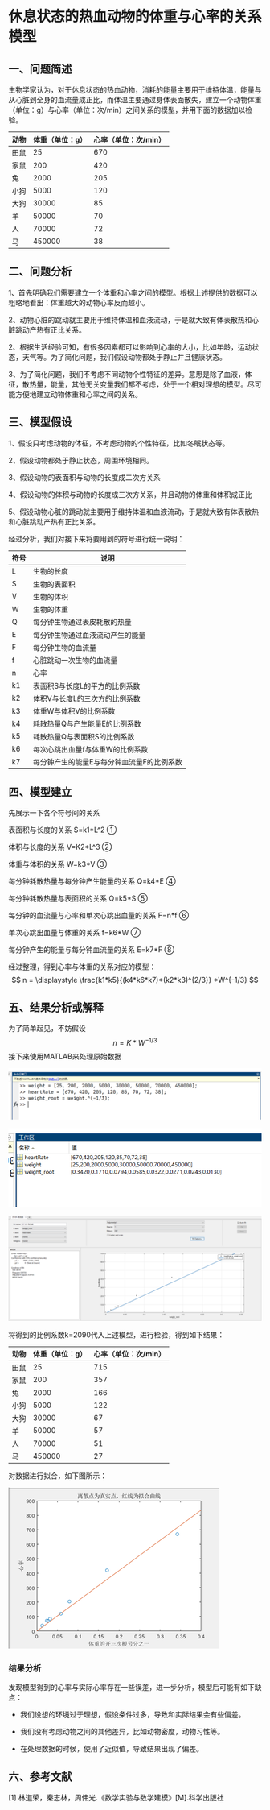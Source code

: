 # **休息状态的热血动物的体重与心率的关系模型**

## 一、问题简述

生物学家认为，对于休息状态的热血动物，消耗的能量主要用于维持体温，能量与从心脏到全身的血流量成正比，而体温主要通过身体表面散失，建立一个动物体重（单位：g）与心率（单位：次/min）之间关系的模型，并用下面的数据加以检验。

| 动物 | 体重（单位：g） | 心率（单位：次/min） |
| ---- | --------------- | -------------------- |
| 田鼠 | 25              | 670                  |
| 家鼠 | 200             | 420                  |
| 兔   | 2000            | 205                  |
| 小狗 | 5000            | 120                  |
| 大狗 | 30000           | 85                   |
| 羊   | 50000           | 70                   |
| 人   | 70000           | 72                   |
| 马   | 450000          | 38                   |

 

## 二、问题分析

1、首先明确我们需要建立一个体重和心率之间的模型。根据上述提供的数据可以粗略地看出：体重越大的动物心率反而越小。

2、动物心脏的跳动就主要用于维持体温和血液流动，于是就大致有体表散热和心脏跳动产热有正比关系。

2、根据生活经验可知，有很多因素都可以影响到心率的大小，比如年龄，运动状态，天气等。为了简化问题，我们假设动物都处于静止并且健康状态。

3、为了简化问题，我们不考虑不同动物个性特征的差异。意思是除了血液，体征，散热量，能量，其他无关变量我们都不考虑，处于一个相对理想的模型。尽可能方便地建立动物体重和心率之间的关系。

## 三、模型假设

1、假设只考虑动物的体征，不考虑动物的个性特征，比如冬眠状态等。

2、假设动物都处于静止状态，周围环境相同。

3、假设动物的表面积与动物的长度成二次方关系

4、假设动物的体积与动物的长度成三次方关系，并且动物的体重和体积成正比

5、假设动物心脏的跳动就主要用于维持体温和血液流动，于是就大致有体表散热和心脏跳动产热有正比关系。

经过分析，我们对接下来将要用到的符号进行统一说明：

| 符号 | 说明                                       |
| ---- | ------------------------------------------ |
| L    | 生物的长度                                 |
| S    | 生物的表面积                               |
| V    | 生物的体积                                 |
| W    | 生物的体重                                 |
| Q    | 每分钟生物通过表皮耗散的热量               |
| E    | 每分钟生物通过血液流动产生的能量           |
| F    | 每分钟生物的血流量                         |
| f    | 心脏跳动一次生物的血流量                   |
| n    | 心率                                       |
| k1   | 表面积S与长度L的平方的比例系数             |
| k2   | 体积V与长度L的三次方的比例系数             |
| k3   | 体重W与体积V的比例系数                     |
| k4   | 耗散热量Q与产生能量E的比例系数             |
| k5   | 耗散热量Q与表面积S的比例系数               |
| k6   | 每次心跳出血量f与体重W的比例系数           |
| k7   | 每分钟产生的能量E与每分钟血流量F的比例系数 |



## 四、模型建立

先展示一下各个符号间的关系

表面积与长度的关系 S=k1*L^2  ①

体积与长度的关系  V=K2*L^3  ②

体重与体积的关系  W=k3*V  ③

每分钟耗散热量与每分钟产生能量的关系  Q=k4*E   ④

每分钟耗散热量与表面积的关系  Q=k5*S  ⑤

每分钟的血流量与心率和单次心跳出血量的关系  F=n*f   ⑥

单次心跳出血量与体重的关系  f=k6*W  ⑦

每分钟产生的能量与每分钟血流量的关系  E=k7*F   ⑧

 经过整理，得到心率与体重的关系对应的模型：
$$
n = \displaystyle \frac{k1*k5}{(k4*k6*k7)*(k2*k3)^{2/3}} *W^{-1/3}
$$


## 五、结果分析或解释

为了简单起见，不妨假设
$$
n = K * W^{-1/3}
$$
接下来使用MATLAB来处理原始数据

![image-20210405225043867](assets/01/image-20210405225043867.png)

![image-20210405225118277](assets/01/image-20210405225118277.png)

![image-20210405224931856](assets/01/image-20210405224931856.png)



将得到的比例系数k=2090代入上述模型，进行检验，得到如下结果：

| 动物 | 体重（单位：g） | 心率（单位：次/min） |
| ---- | --------------- | -------------------- |
| 田鼠 | 25              | 715                  |
| 家鼠 | 200             | 357                  |
| 兔   | 2000            | 166                  |
| 小狗 | 5000            | 122                  |
| 大狗 | 30000           | 67                   |
| 羊   | 50000           | 57                   |
| 人   | 70000           | 51                   |
| 马   | 450000          | 27                   |

对数据进行拟合，如下图所示：

![image-20210405223157323](assets/01/image-20210405223157323.png)



### 结果分析

发现模型得到的心率与实际心率存在一些误差，进一步分析，模型后可能有如下缺点：

* 我们设想的环境过于理想，假设条件过多，导致和实际结果会有些偏差。

* 我们没有考虑动物之间的其他差异，比如动物密度，动物习性等。
* 在处理数据的时候，使用了近似值，导致结果出现了偏差。

## 六、参考文献

[1] 林道荣，秦志林，周伟光.《数学实验与数学建模》[M].科学出版社





